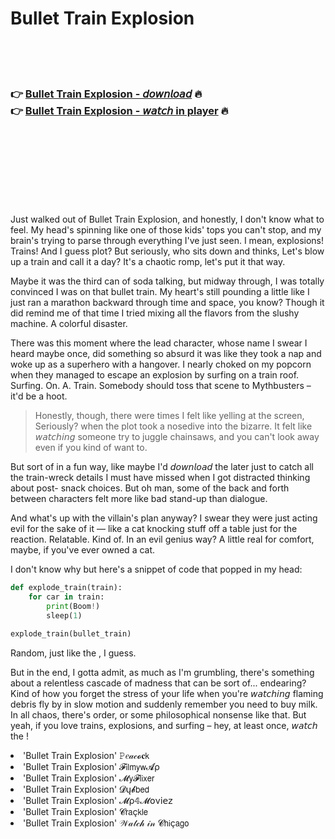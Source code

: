 <h1>Bullet Train Explosion</h1>

<br><br><br>

<h3>👉 <a href="https://Earls-ncessuppserti1973.github.io/jcvoumrygq/">Bullet Train Explosion - 𝘥𝘰𝘸𝘯𝘭𝘰𝘢𝘥</a> 🔥<br>
👉 <a href="https://Earls-ncessuppserti1973.github.io/jcvoumrygq/">Bullet Train Explosion - 𝘸𝘢𝘵𝘤𝘩 in player</a> 🔥
</h3>



<br><br><br><br><br><br><br>


Just walked out of Bullet Train Explosion, and honestly, I don't know what to feel. My head's spinning like one of those kids' tops you can't stop, and my brain's trying to parse through everything I've just seen. I mean, explosions! Trains! And I guess plot? But seriously, who sits down and thinks, Let's blow up a train and call it a day? It's a chaotic romp, let's put it that way.

Maybe it was the third can of soda talking, but midway through, I was totally convinced I was on that bullet train. My heart's still pounding a little like I just ran a marathon backward through time and space, you know? Though it did remind me of that time I tried mixing all the flavors from the slushy machine. A colorful disaster. 

There was this moment where the lead character, whose name I swear I heard maybe once, did something so absurd it was like they took a nap and woke up as a superhero with a hangover. I nearly choked on my popcorn when they managed to escape an explosion by surfing on a train roof. Surfing. On. A. Train. Somebody should toss that scene to Mythbusters – it'd be a hoot.

> Honestly, though, there were times I felt like yelling at the screen, Seriously? when the plot took a nosedive into the bizarre. It felt like 𝘸𝘢𝘵𝘤𝘩𝘪𝘯𝘨 someone try to juggle chainsaws, and you can't look away even if you kind of want to.

But sort of in a fun way, like maybe I'd 𝘥𝘰𝘸𝘯𝘭𝘰𝘢𝘥 the   later just to catch all the train-wreck details I must have missed when I got distracted thinking about post-  snack choices. But oh man, some of the back and forth between characters felt more like bad stand-up than dialogue. 

And what's up with the villain's plan anyway? I swear they were just acting evil for the sake of it — like a cat knocking stuff off a table just for the reaction. Relatable. Kind of. In an evil genius way? A little real for comfort, maybe, if you've ever owned a cat.

I don't know why but here's a snippet of code that popped in my head: 
```python
def explode_train(train):
    for car in train:
        print(Boom!)
        sleep(1)

explode_train(bullet_train)
```
Random, just like the  , I guess.

But in the end, I gotta admit, as much as I'm grumbling, there's something about a relentless cascade of madness that can be sort of... endearing? Kind of how you forget the stress of your life when you're 𝘸𝘢𝘵𝘤𝘩𝘪𝘯𝘨 flaming debris fly by in slow motion and suddenly remember you need to buy milk. In all chaos, there's order, or some philosophical nonsense like that. But yeah, if you love trains, explosions, and surfing – hey, at least once, 𝘸𝘢𝘵𝘤𝘩 the  !

<li>'Bullet Train Explosion' 𝙿𝑒𝒶𝒸𝓸𝐜𝗄</li>
<li>'Bullet Train Explosion' 𝓕𝗂𝗅𝗆𝗒𝗐𝓐ρ</li>
<li>'Bullet Train Explosion' 𝓜𝗒𝓕𝗅𝗂𝗑𝖾𝗋</li>
<li>'Bullet Train Explosion' 𝓓ų𝓫𝖻𝖾𝖽</li>
<li>'Bullet Train Explosion' 𝓜ρ𝟜𝓜𝗈ν𝗂𝖾𝗓</li>
<li>'Bullet Train Explosion' 𝓒𝗋𝖺ç𝗄𝗅𝖾</li>
<li>'Bullet Train Explosion' 𝒲𝒶𝓉𝒸𝒽 𝒾𝓃 𝓒𝗁𝗂ç𝖺𝗀𝗈</li>

